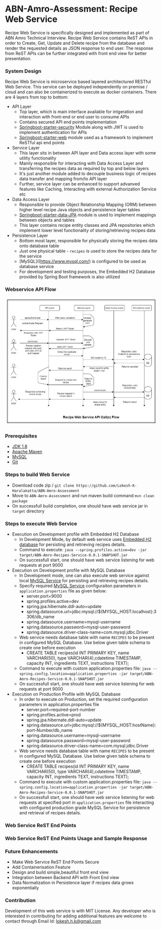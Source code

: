 # ABN-Amro-Assessment: Recipe Web Service
Recipe Web Service is specifically designed and implemented as part of ABN Amro Technical Interview. Recipe Web Service contains ReST APIs in order to Create, Get, Update and Delete recipe from the database and render the requested details as JSON response to end user. The response from ReST APIs can be further integrated with front end view for better presentation.

### System Design
Recipe Web Service is microservice based layered architectured RESTful Web Service. This service can be deployed independently on premise / cloud and can also be containerized to execute as docker containers. There are 4 layers from top to bottom:
- API Layer
  - Top layer, which is main interface available for intgeration and interaction with front-end or end user to consume APIs
  - Contains secured API end points implementation
  - [Springboot-starter-security](https://spring.io/guides/gs/securing-web/) Module along with JWT is used to implement authentication for APIs 
  - [Springboot-starter-web](https://spring.io/guides/gs/rest-service/) module used as a framework to implement ReSTful api end points  
- Service Layer
  - This layer sits in between API layer and Data access layer with some utility functionality
  - Mainly responsible for interacting with Data Access Layer and transferring the recipes data as required by top and below layers
  - It's just another module added to decouple business logic of recipes data transfer and mapping from/to API layer
  - Further, service layer can be enhanced to support advanved features like Caching, Interacting with external Authorization Service etc
- Data Access Layer
  - Responsible to provide Object Relationship Mapping (ORM) between higher level recipe Java objects and persistence layer tables
  - [Springboot-starter-data-JPA](https://spring.io/guides/gs/accessing-data-jpa/) module is used to implement mappings between objects and tables
  - This layer contains recipe entity classes and JPA repositories which implement lower level functionality of storing/retrieving recipes data  
- Persistence Layer
  - Bottom most layer, responsible for physically storing the recipes data onto database table
  - Just one physical table - `recipes` is used to store the recipes data for the service
  - [MySQL]((https://www.mysql.com/) is configured to be used as database service
  - For development and testing purposes, the Embedded H2 Database provided by Spring Boot framework is also utilized 

### Webservice API Flow
![Recipe Webservice API Flow](https://github.com/Lokesh-K-Haralakatta/ABN-Amro-Assessment/blob/develop/recipw-web-service-flow.png)
### Prerequisites
* [JDK 1.8](https://www.oracle.com/in/java/technologies/javase/javase-jdk8-downloads.html)
* [Apache Maven](https://maven.apache.org/)
* [MySQL](https://www.mysql.com/)
* [Git](https://git-scm.com/)

### Steps to build Web Service
* Download code zip / `git clone https://github.com/Lokesh-K-Haralakatta/ABN-Amro-Assessment`
* Move to `ABN-Amro-Assessment` and run maven build command `mvn clean package`
* On successfull build completion, one should have web service jar in `target` directory

### Steps to execute Web Service
* Execution on Development profile with Embedded H2 Database
  - In Development Mode, by default web service uses [Embedded H2 database](https://spring.io/guides/gs/accessing-data-jpa/) for persisting and retrieving recipes details.
  - Command to execute: `java --spring.profiles.active=dev -jar target/ABN-Amro-Recipes-Service-0.0.1-SNAPSHOT.jar`
  - On successfull start, one should have web service listening for web requests at port 9000
* Execution on Development profile with MySQL Database
  - In Development mode, one can also execute web service against local [MySQL Service](https://www.mysql.com/) for persisting and retrieving recipes details.
  - Specify required [MySQL Service](https://spring.io/guides/gs/accessing-data-mysql/) configuraiton parameters in `application.properties` file as given below:
    -  server.port=9000
    -  spring.profiles.active=dev
    -  spring.jpa.hibernate.ddl-auto=update
    -  spring.datasource.url=jdbc:mysql://${MYSQL_HOST:localhost}:3306/db_name
    -  spring.datasource.username=mysql-username
    -  spring.datasource.password=mysql-user-password
    -  spring.datasource.driver-class-name=com.mysql.jdbc.Driver
  - Web service needs database table with name `RECIPES` to be present in configured MySQL Database. Use below given table schema to create one before execution
    - CREATE TABLE recipes(id INT PRIMARY KEY, name VARCHAR(50), type VARCHAR(4),cdatetime TIMESTAMP, capacity INT, ingredients TEXT, instructions TEXT);  
  - Command to execute with custom application.properties file: `java --spring.config.location=application.properties -jar target/ABN-Amro-Recipes-Service-0.0.1-SNAPSHOT.jar`
  - On successfull start, one should have web service listening for web requests at port 9000
* Execution on Production Profile with MySQL Database
  - In order to execute on Production, set the required configuration parameters in application.properties file
    -  server.port=required-port-number
    -  spring.profiles.active=prod
    -  spring.jpa.hibernate.ddl-auto=update
    -  spring.datasource.url=jdbc:mysql://${MYSQL_HOST:hostName}:port-Number/db_name
    -  spring.datasource.username=mysql-username
    -  spring.datasource.password=mysql-user-password
    -  spring.datasource.driver-class-name=com.mysql.jdbc.Driver
  - Web service needs database table with name `RECIPES` to be present in configured MySQL Database. Use below given table schema to create one before execution
    - CREATE TABLE recipes(id INT PRIMARY KEY, name VARCHAR(50), type VARCHAR(4),cdatetime TIMESTAMP, capacity INT, ingredients TEXT, instructions TEXT);    
  - Command to execute with custom application.properties file: `java --spring.config.location=application.properties -jar target/ABN-Amro-Recipes-Service-0.0.1-SNAPSHOT.jar`
  - On successfull start, one should have web service listening for web requests at specified port in `application.properties` file interacting with configured production grade MySQL Service for persistence and retrieval of recipes details.      

### Web Service ReST End Points

### Web Service ReST End Points Usage and Sample Response

### Future Enhancements
- Make Web Service ReST End Points Secure
- Add Containerisation Feature
- Design and build simple,beautiful front end view
- Integration between Backend API with Front End view
- Data Normalization in Persistence layer if recipes data grows exponentially
### Contribution
Development of this web service is with MIT License. Any developer who is interested in contributing for adding additional features are welcome to contact through Email Id: lokesh.h.k@gmail.com
